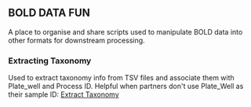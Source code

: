 ## BOLD DATA FUN

A place to organise and share scripts used to manipulate BOLD data into other formats for downstream processing.


### Extracting Taxonomy
Used to extract taxonomy info from TSV files and associate them with Plate_well and Process ID.
Helpful when partners don't use Plate_Well as their sample ID: [Extract Taxonomy](https://github.com/bge-barcoding/bold-data-fun/tree/main/scripts/extract-taxonomy)
